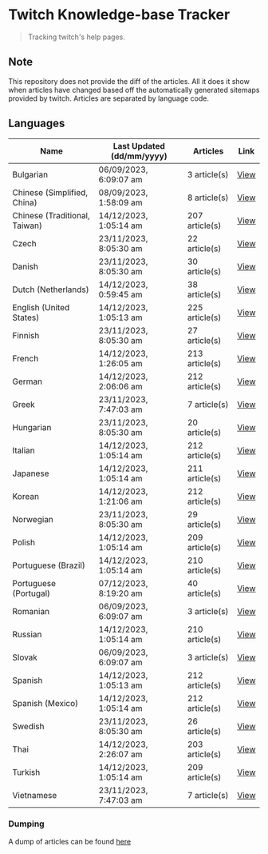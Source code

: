 # Twitch Knowledge-base Tracker
> Tracking twitch's help pages. 

## Note
This repository does not provide the diff of the articles. All it does it show when articles have changed based
off the automatically generated sitemaps provided by twitch. Articles are separated by language code.

## Languages

| Name                          | Last Updated (dd/mm/yyyy) | Articles       | Link                   |
|-------------------------------|---------------------------|----------------|------------------------|
| Bulgarian                     | 06/09/2023, 6:09:07 am    | 3 article(s)   | [View](docs/bg.md)     |
| Chinese (Simplified, China)   | 08/09/2023, 1:58:09 am    | 8 article(s)   | [View](docs/zh_CN.md)  |
| Chinese (Traditional, Taiwan) | 14/12/2023, 1:05:14 am    | 207 article(s) | [View](docs/zh_TW.md)  |
| Czech                         | 23/11/2023, 8:05:30 am    | 22 article(s)  | [View](docs/cs.md)     |
| Danish                        | 23/11/2023, 8:05:30 am    | 30 article(s)  | [View](docs/da.md)     |
| Dutch (Netherlands)           | 14/12/2023, 0:59:45 am    | 38 article(s)  | [View](docs/nl_NL.md)  |
| English (United States)       | 14/12/2023, 1:05:13 am    | 225 article(s) | [View](docs/en_US.md)  |
| Finnish                       | 23/11/2023, 8:05:30 am    | 27 article(s)  | [View](docs/fi.md)     |
| French                        | 14/12/2023, 1:26:05 am    | 213 article(s) | [View](docs/fr.md)     |
| German                        | 14/12/2023, 2:06:06 am    | 212 article(s) | [View](docs/de.md)     |
| Greek                         | 23/11/2023, 7:47:03 am    | 7 article(s)   | [View](docs/el.md)     |
| Hungarian                     | 23/11/2023, 8:05:30 am    | 20 article(s)  | [View](docs/hu.md)     |
| Italian                       | 14/12/2023, 1:05:14 am    | 212 article(s) | [View](docs/it.md)     |
| Japanese                      | 14/12/2023, 1:05:14 am    | 211 article(s) | [View](docs/ja.md)     |
| Korean                        | 14/12/2023, 1:21:06 am    | 212 article(s) | [View](docs/ko.md)     |
| Norwegian                     | 23/11/2023, 8:05:30 am    | 29 article(s)  | [View](docs/no.md)     |
| Polish                        | 14/12/2023, 1:05:14 am    | 209 article(s) | [View](docs/pl.md)     |
| Portuguese (Brazil)           | 14/12/2023, 1:05:14 am    | 210 article(s) | [View](docs/pt_BR.md)  |
| Portuguese (Portugal)         | 07/12/2023, 8:19:20 am    | 40 article(s)  | [View](docs/pt_PT.md)  |
| Romanian                      | 06/09/2023, 6:09:07 am    | 3 article(s)   | [View](docs/ro.md)     |
| Russian                       | 14/12/2023, 1:05:14 am    | 210 article(s) | [View](docs/ru.md)     |
| Slovak                        | 06/09/2023, 6:09:07 am    | 3 article(s)   | [View](docs/sk.md)     |
| Spanish                       | 14/12/2023, 1:05:13 am    | 212 article(s) | [View](docs/es.md)     |
| Spanish (Mexico)              | 14/12/2023, 1:05:14 am    | 212 article(s) | [View](docs/es_MX.md)  |
| Swedish                       | 23/11/2023, 8:05:30 am    | 26 article(s)  | [View](docs/sv.md)     |
| Thai                          | 14/12/2023, 2:26:07 am    | 203 article(s) | [View](docs/th.md)     |
| Turkish                       | 14/12/2023, 1:05:14 am    | 209 article(s) | [View](docs/tr.md)     |
| Vietnamese                    | 23/11/2023, 7:47:03 am    | 7 article(s)   | [View](docs/vi.md)     |

### Dumping
A dump of articles can be found [here](docs/RAW.md)